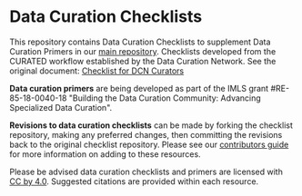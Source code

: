 # Data Curation Checklists

This repository contains Data Curation Checklists to supplement Data Curation Primers in our [main repository](https://github.com/DataCurationNetwork/data-primers). Checklists developed from the CURATED workflow established by the Data Curation Network. See the original document: [Checklist for DCN Curators](https://docs.google.com/document/d/1RWt2obXOOeJRRFmVo9VAkl4h41cL33Zm5YYny3hbPZ8/edit)

**Data curation primers** are being developed as part of the IMLS grant #RE-85-18-0040-18 "Building the Data Curation Community: Advancing Specialized Data Curation".

**Revisions to data curation checklists** can be made by forking the checklist repository, making any preferred changes, then committing the revisions back to the original checklist repository. Please see our [contributors guide](https://github.com/DataCurationNetwork/data-primers/blob/master/Contributors.md) for more information on adding to these resources.

Please be advised data curation checklists and primers are licensed with [CC by 4.0](https://creativecommons.org/licenses/by/4.0/). Suggested citations are provided within each resource.
